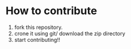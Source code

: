 # How to contribute

1. fork this repository.
2. crone it using git/ download the zip directory
3. start contributing!!